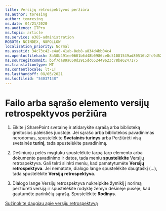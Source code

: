 ```yaml
---
title: Versijų retrospektyvos peržiūra
ms.author: toresing
author: tomresing
ms.date: 04/21/2020
ms.audience: ITPro
ms.topic: article
ms.service: o365-administration
ROBOTS: NOINDEX, NOFOLLOW
localization_priority: Normal
ms.assetid: 34c73c42-e4a0-41ab-8eb8-a834d4bb04c4
ms.openlocfilehash: 8a50b491ee0601b6d48b0986ce8c51081549ad80516b2fc9d52f1bf6e7c025cf
ms.sourcegitcommit: b5f7da89a650d2915dc652449623c78be6247175
ms.translationtype: MT
ms.contentlocale: lt-LT
ms.lasthandoff: 08/05/2021
ms.locfileid: "54037148"
---
```

# <a name="view-version-history-of-a-file-or-list-item"></a>Failo arba sąrašo elemento versijų retrospektyvos peržiūra

1. Eikite į SharePoint svetainę ir atidarykite sąrašą arba biblioteką greitosios paleisties juostoje. Jei sąrašo arba bibliotekos pavadinimas nerodomas, spustelėkite **Svetainės turinys** arba Peržiūrėti visą svetainės **turinį**, tada spustelėkite pavadinimą.
    
2. Dešiniuoju pelės mygtuku spustelėkite tarpą tarp elemento arba dokumento pavadinimo ir datos, tada meniu **spustelėkite** Versijų retrospektyva. Gali tekti slinkti meniu, kad pamatytumėte **Versijų retrospektyva**. Jei nematote, dialogo lange spustelėkite daugtaškį (...), tada spustelėkite **Versijų retrospektyva**.
    
3. Dialogo lange Versijų retrospektyva nukreipkite žymiklį į norimą peržiūrėti versiją ir spustelėkite rodyklę žemyn dešinėje pusėje, kad gautumėte parinkčių sąrašą. Spustelėkite **Rodinys**.
    
[Sužinokite daugiau apie versijų retrospektyvą](https://go.microsoft.com/fwlink/?linkid=875709)
  

